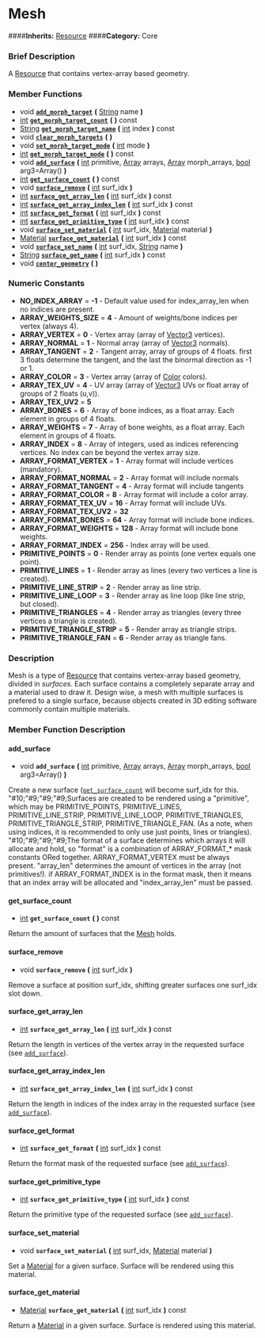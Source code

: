 #  Mesh  
####**Inherits:** [Resource](class_resource)
####**Category:** Core

###  Brief Description  
A [Resource](class_resource) that contains vertex-array based geometry.

###  Member Functions 
  * void  **[`add_morph_target`](#add_morph_target)**  **(** [String](class_string) name  **)**
  * [int](class_int)  **[`get_morph_target_count`](#get_morph_target_count)**  **(** **)** const
  * [String](class_string)  **[`get_morph_target_name`](#get_morph_target_name)**  **(** [int](class_int) index  **)** const
  * void  **[`clear_morph_targets`](#clear_morph_targets)**  **(** **)**
  * void  **[`set_morph_target_mode`](#set_morph_target_mode)**  **(** [int](class_int) mode  **)**
  * [int](class_int)  **[`get_morph_target_mode`](#get_morph_target_mode)**  **(** **)** const
  * void  **[`add_surface`](#add_surface)**  **(** [int](class_int) primitive, [Array](class_array) arrays, [Array](class_array) morph_arrays, [bool](class_bool) arg3=Array()  **)**
  * [int](class_int)  **[`get_surface_count`](#get_surface_count)**  **(** **)** const
  * void  **[`surface_remove`](#surface_remove)**  **(** [int](class_int) surf_idx  **)**
  * [int](class_int)  **[`surface_get_array_len`](#surface_get_array_len)**  **(** [int](class_int) surf_idx  **)** const
  * [int](class_int)  **[`surface_get_array_index_len`](#surface_get_array_index_len)**  **(** [int](class_int) surf_idx  **)** const
  * [int](class_int)  **[`surface_get_format`](#surface_get_format)**  **(** [int](class_int) surf_idx  **)** const
  * [int](class_int)  **[`surface_get_primitive_type`](#surface_get_primitive_type)**  **(** [int](class_int) surf_idx  **)** const
  * void  **[`surface_set_material`](#surface_set_material)**  **(** [int](class_int) surf_idx, [Material](class_material) material  **)**
  * [Material](class_material)  **[`surface_get_material`](#surface_get_material)**  **(** [int](class_int) surf_idx  **)** const
  * void  **[`surface_set_name`](#surface_set_name)**  **(** [int](class_int) surf_idx, [String](class_string) name  **)**
  * [String](class_string)  **[`surface_get_name`](#surface_get_name)**  **(** [int](class_int) surf_idx  **)** const
  * void  **[`center_geometry`](#center_geometry)**  **(** **)**

###  Numeric Constants  
  * **NO_INDEX_ARRAY** = **-1** - Default value used for index_array_len when no indices are present.
  * **ARRAY_WEIGHTS_SIZE** = **4** - Amount of weights/bone indices per vertex (always 4).
  * **ARRAY_VERTEX** = **0** - Vertex array (array of [Vector3]() vertices).
  * **ARRAY_NORMAL** = **1** - Normal array (array of [Vector3]() normals).
  * **ARRAY_TANGENT** = **2** - Tangent array, array of groups of 4 floats. first 3 floats determine the tangent, and the last the binormal direction as -1 or 1.
  * **ARRAY_COLOR** = **3** - Vertex array (array of [Color]() colors).
  * **ARRAY_TEX_UV** = **4** - UV array (array of [Vector3]() UVs or float array of groups of 2 floats (u,v)).
  * **ARRAY_TEX_UV2** = **5**
  * **ARRAY_BONES** = **6** - Array of bone indices, as a float array. Each element in groups of 4 floats.
  * **ARRAY_WEIGHTS** = **7** - Array of bone weights, as a float array. Each element in groups of 4 floats.
  * **ARRAY_INDEX** = **8** - Array of integers, used as indices referencing vertices. No index can be beyond the vertex array size.
  * **ARRAY_FORMAT_VERTEX** = **1** - Array format will include vertices (mandatory).
  * **ARRAY_FORMAT_NORMAL** = **2** - Array format will include normals
  * **ARRAY_FORMAT_TANGENT** = **4** - Array format will include tangents
  * **ARRAY_FORMAT_COLOR** = **8** - Array format will include a color array.
  * **ARRAY_FORMAT_TEX_UV** = **16** - Array format will include UVs.
  * **ARRAY_FORMAT_TEX_UV2** = **32**
  * **ARRAY_FORMAT_BONES** = **64** - Array format will include bone indices.
  * **ARRAY_FORMAT_WEIGHTS** = **128** - Array format will include bone weights.
  * **ARRAY_FORMAT_INDEX** = **256** - Index array will be used.
  * **PRIMITIVE_POINTS** = **0** - Render array as points (one vertex equals one point).
  * **PRIMITIVE_LINES** = **1** - Render array as lines (every two vertices a line is created).
  * **PRIMITIVE_LINE_STRIP** = **2** - Render array as line strip.
  * **PRIMITIVE_LINE_LOOP** = **3** - Render array as line loop (like line strip, but closed).
  * **PRIMITIVE_TRIANGLES** = **4** - Render array as triangles (every three vertices a triangle is created).
  * **PRIMITIVE_TRIANGLE_STRIP** = **5** - Render array as triangle strips.
  * **PRIMITIVE_TRIANGLE_FAN** = **6** - Render array as triangle fans.

###  Description  
Mesh is a type of [Resource](class_resource) that contains vertex-array based geometry, divided in _surfaces_. Each surface contains a completely separate array and a material used to draw it. Design wise, a mesh with multiple surfaces is prefered to a single surface, because objects created in 3D editing software commonly contain multiple materials.

###  Member Function Description  

#### <a name="add_surface">add_surface</a>
  * void  **`add_surface`**  **(** [int](class_int) primitive, [Array](class_array) arrays, [Array](class_array) morph_arrays, [bool](class_bool) arg3=Array()  **)**

Create a new surface ([`get_surface_count`](#get_surface_count) will become surf_idx for this.
"#10;"#9;"#9;"#9;Surfaces are created to be rendered using a "primitive", which may be PRIMITIVE_POINTS, PRIMITIVE_LINES, PRIMITIVE_LINE_STRIP, PRIMITIVE_LINE_LOOP, PRIMITIVE_TRIANGLES, PRIMITIVE_TRIANGLE_STRIP, PRIMITIVE_TRIANGLE_FAN. (As a note, when using indices, it is recommended to only use just points, lines or triangles).
"#10;"#9;"#9;"#9;The format of a surface determines which arrays it will allocate and hold, so "format" is a combination of ARRAY_FORMAT_* mask constants ORed together. ARRAY_FORMAT_VERTEX must be always present. "array_len" determines the amount of vertices in the array (not primitives!). if ARRAY_FORMAT_INDEX is in the format mask, then it means that an index array will be allocated and "index_array_len" must be passed.

#### <a name="get_surface_count">get_surface_count</a>
  * [int](class_int)  **`get_surface_count`**  **(** **)** const

Return the amount of surfaces that the [Mesh](class_mesh) holds.

#### <a name="surface_remove">surface_remove</a>
  * void  **`surface_remove`**  **(** [int](class_int) surf_idx  **)**

Remove a surface at position surf_idx, shifting greater surfaces one surf_idx slot down.

#### <a name="surface_get_array_len">surface_get_array_len</a>
  * [int](class_int)  **`surface_get_array_len`**  **(** [int](class_int) surf_idx  **)** const

Return the length in vertices of the vertex array in the requested surface (see [`add_surface`](#add_surface)).

#### <a name="surface_get_array_index_len">surface_get_array_index_len</a>
  * [int](class_int)  **`surface_get_array_index_len`**  **(** [int](class_int) surf_idx  **)** const

Return the length in indices of the index array in the requested surface (see [`add_surface`](#add_surface)).

#### <a name="surface_get_format">surface_get_format</a>
  * [int](class_int)  **`surface_get_format`**  **(** [int](class_int) surf_idx  **)** const

Return the format mask of the requested surface (see [`add_surface`](#add_surface)).

#### <a name="surface_get_primitive_type">surface_get_primitive_type</a>
  * [int](class_int)  **`surface_get_primitive_type`**  **(** [int](class_int) surf_idx  **)** const

Return the primitive type of the requested surface (see [`add_surface`](#add_surface)).

#### <a name="surface_set_material">surface_set_material</a>
  * void  **`surface_set_material`**  **(** [int](class_int) surf_idx, [Material](class_material) material  **)**

Set a [Material](class_material) for a given surface. Surface will be rendered using this material.

#### <a name="surface_get_material">surface_get_material</a>
  * [Material](class_material)  **`surface_get_material`**  **(** [int](class_int) surf_idx  **)** const

Return a [Material](class_material) in a given surface. Surface is rendered using this material.
